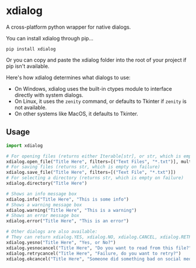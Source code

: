 # xdialog
A cross-platform python wrapper for native dialogs.

You can install xdialog through pip...

```
pip install xdialog
```

Or you can copy and paste the xdialog folder into the root of your project if pip isn't available.

Here's how xdialog determines what dialogs to use:

- On Windows, xdialog uses the built-in ctypes module to interface directly with system dialogs.
- On Linux, it uses the `zenity` command, or defaults to Tkinter if `zenity` is not available.
- On other systems like MacOS, it defaults to Tkinter.

## Usage

```python
import xdialog

# For opening files (returns either Iterable[str], or str, which is empty on failure)
xdialog.open_file("Title Here", filters=[("Text Files", "*.txt")], multiple=True)
# For saving files (returns str, which is empty on failure)
xdialog.save_file("Title Here", filters=[("Text File", "*.txt")])
# For selecting a directory (returns str, which is empty on failure)
xdialog.directory("Title Here")

# Shows an info message box
xdialog.info("Title Here", "This is some info")
# Shows a warning message box
xdialog.warning("Title Here", "This is a warning")
# Shows an error message box
xdialog.error("Title Here", "This is an error")

# Other dialogs are also available:
# They can return xdialog.YES, xdialog.NO, xdialog.CANCEL, xdialog.RETRY, or xdialog.OK.
xdialog.yesno("Title Here", "Yes, or No?")
xdialog.yesnocancel("Title Here", "Do you want to read from this file?")
xdialog.retrycancel("Title Here", "Failure, do you want to retry?")
xdialog.okcancel("Title Here", "Someone did something bad on social media.")
```



